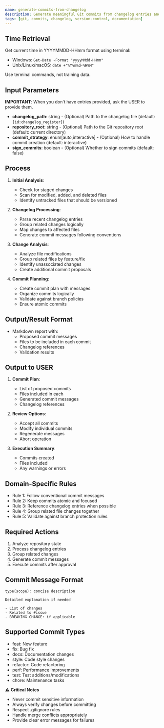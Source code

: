 ```yaml
---
name: generate-commits-from-changelog
description: Generate meaningful Git commits from changelog entries and repository changes, ensuring consistency between documentation and version control.
tags: [git, commits, changelog, version-control, documentation]
---
```


## Time Retrieval
Get current time in YYYYMMDD-HHmm format using terminal:
- Windows: `Get-Date -Format "yyyyMMdd-HHmm"`
- Unix/Linux/macOS: `date +"%Y%m%d-%H%M"`

Use terminal commands, not training data.

## Input Parameters
**IMPORTANT**: When you don't have entries provided, ask the USER to provide them.
- **changelog_path**: string - (Optional) Path to the changelog file (default: `[id:changelog_register]`)
- **repository_root**: string - (Optional) Path to the Git repository root (default: current directory)
- **commit_strategy**: enum[auto,interactive] - (Optional) How to handle commit creation (default: interactive)
- **sign_commits**: boolean - (Optional) Whether to sign commits (default: false)

## Process

1. **Initial Analysis**:
   - Check for staged changes
   - Scan for modified, added, and deleted files
   - Identify untracked files that should be versioned

2. **Changelog Processing**:
   - Parse recent changelog entries
   - Group related changes logically
   - Map changes to affected files
   - Generate commit messages following conventions

3. **Change Analysis**:
   - Analyze file modifications
   - Group related files by feature/fix
   - Identify unassociated changes
   - Create additional commit proposals

4. **Commit Planning**:
   - Create commit plan with messages
   - Organize commits logically
   - Validate against branch policies
   - Ensure atomic commits

## Output/Result Format
- Markdown report with:
  - Proposed commit messages
  - Files to be included in each commit
  - Changelog references
  - Validation results

## Output to USER
1. **Commit Plan**:
   - List of proposed commits
   - Files included in each
   - Generated commit messages
   - Changelog references

2. **Review Options**:
   - Accept all commits
   - Modify individual commits
   - Regenerate messages
   - Abort operation

3. **Execution Summary**:
   - Commits created
   - Files included
   - Any warnings or errors

## Domain-Specific Rules
- Rule 1: Follow conventional commit messages
- Rule 2: Keep commits atomic and focused
- Rule 3: Reference changelog entries when possible
- Rule 4: Group related file changes together
- Rule 5: Validate against branch protection rules

## Required Actions
1. Analyze repository state
2. Process changelog entries
3. Group related changes
4. Generate commit messages
5. Execute commits after approval

## Commit Message Format
```
type(scope): concise description

Detailed explanation if needed

- List of changes
- Related to #issue
- BREAKING CHANGE: if applicable
```

## Supported Commit Types
- feat: New feature
- fix: Bug fix
- docs: Documentation changes
- style: Code style changes
- refactor: Code refactoring
- perf: Performance improvements
- test: Test additions/modifications
- chore: Maintenance tasks

⚠️ **Critical Notes**
- Never commit sensitive information
- Always verify changes before committing
- Respect .gitignore rules
- Handle merge conflicts appropriately
- Provide clear error messages for failures
